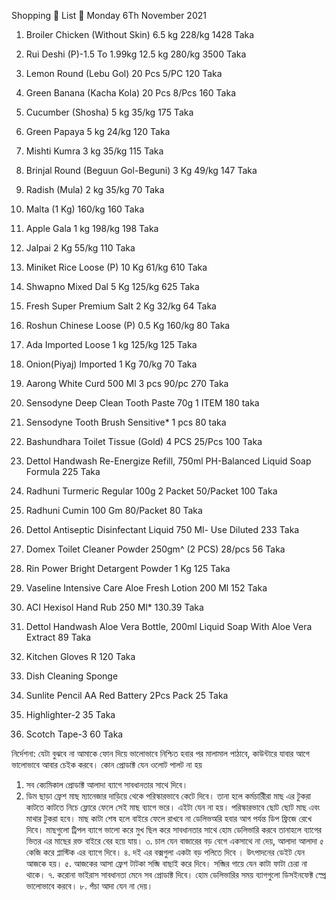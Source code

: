 Shopping 🛒 List 📃 Monday 6Th November 2021

1. Broiler Chicken (Without Skin) 6.5 kg 228/kg 1428 Taka
2. Rui Deshi (P)-1.5 To 1.99kg 12.5 kg 280/kg 3500 Taka

3. Lemon Round (Lebu Gol) 20 Pcs 5/PC 120 Taka
4. Green Banana (Kacha Kola) 20 Pcs 8/Pcs 160 Taka
5. Cucumber (Shosha) 5 kg 35/kg 175 Taka
6. Green Papaya 5 kg 24/kg 120 Taka
7. Mishti Kumra 3 kg 35/kg 115 Taka
8. Brinjal Round (Beguun Gol-Beguni) 3 Kg 49/kg 147 Taka
9. Radish (Mula) 2 kg 35/kg 70 Taka

10. Malta (1 Kg) 160/kg 160 Taka
11. Apple Gala 1 kg 198/kg 198 Taka
12. Jalpai 2 Kg 55/kg 110 Taka

13. Miniket Rice Loose (P) 10 Kg 61/kg 610 Taka
14. Shwapno Mixed Dal 5 Kg 125/kg 625 Taka
15. Fresh Super Premium Salt 2 Kg 32/kg 64 Taka
16. Roshun Chinese Loose (P) 0.5 Kg 160/kg 80 Taka
17. Ada Imported Loose 1 kg 125/kg 125 Taka
18. Onion(Piyaj) Imported 1 Kg 70/kg 70 Taka
19. Aarong White Curd 500 Ml 3 pcs 90/pc 270 Taka

20. Sensodyne Deep Clean Tooth Paste 70g 1 ITEM 180 taka
21. Sensodyne Tooth Brush Sensitive* 1 pcs 80 taka
22. Bashundhara Toilet Tissue (Gold) 4 PCS 25/Pcs 100 Taka
23. Dettol Handwash Re-Energize Refill, 750ml PH-Balanced Liquid Soap Formula 225 Taka
24. Radhuni Turmeric Regular 100g 2 Packet 50/Packet 100 Taka
25. Radhuni Cumin 100 Gm 80/Packet 80 Taka
26. Dettol Antiseptic Disinfectant Liquid 750 Ml- Use Diluted 233 Taka
27. Domex Toilet Cleaner Powder 250gm^ (2 PCS) 28/pcs 56 Taka
28. Rin Power Bright Detargent Powder 1 Kg 125 Taka
29. Vaseline Intensive Care Aloe Fresh Lotion 200 Ml 152 Taka
30. ACI Hexisol Hand Rub 250 Ml* 130.39 Taka
31. Dettol Handwash Aloe Vera Bottle, 200ml Liquid Soap With Aloe Vera Extract 89 Taka
32. Kitchen Gloves R 120 Taka
33. Dish Cleaning Sponge
34. Sunlite Pencil AA Red Battery 2Pcs Pack 25 Taka
35. Highlighter-2 35 Taka
36. Scotch Tape-3 60 Taka

নির্দেশনা:
যেটা বুঝবে না আমাকে ফোন দিয়ে ভালোভাবে নিশ্চিত হবার পর মালামাল পাঠাবে, কাউন্টারে যাবার আগে ভালোভাবে আবার চেইক করবে। কোন প্রোডাক্ট যেন ওলোট পালট না হয়
1. সব ক্যেমিকাল প্রোডাক্ট আলাদা ব্যাগে সাবধানতার সাথে দিবে।
2. ডিম ছাড়া ফ্রেশ মাছ ম্যানেজার দাড়িয়ে থেকে পরিস্কারভাবে কেটে দিবে। তানা হলে কর্মচারীিরা মাছ এর টুকরা কাটতে কাটতে নিচে ফ্লোরে ফেলে সেই মাছ ব্যাগে ভরে। এইটা যেন না হয়। পরিস্কারভাবে ছোট ছোট মাছ এবং মাথার টুকরা হবে। মাছ কাটা শেষ হলে বাইরে ফেলে রাখবে না ডেলিভঅরি হবার আগ পর্যন্ত ডিপ ফ্রিজে রেখে দিবে। মাছগুলো ট্রিপল ব্যাগে ভালো করে মুখ ছিল করে সাবধানতার সাথে হোম ডেলিভারি করবে তানাহলে ব্যাগের ভিতর এর মাছের রক্ত বাইরে বের হয়ে যায়।
৩. চাল যেন বাজারের বড় বেগে একসাথে না দেয়, আলাদা আলাদা ৫ কেজি করে প্লাস্টিক এর ব্যাগে দিবে।
৪. দই এর বক্সগুলা একটা বড় পলিতে দিবে । উৎপাদনের ডেইট যেন আজকে হয়।
৫. আজকের আসা ফ্রেশ টাটকা সব্জি বাছাই করে দিবে। সব্জির গায়ে যেন কাটা ফাটা চেরা না থাকে।
৭. করোনা ভাইরাস সাবধানতা মেনে সব প্রোডাক্ট দিবে। হোম ডেলিভারির সময় ব্যাগগুলো ডিসইনফেক্ট স্প্রে ভালোভাবে করবে।
৮. পঁচা আদা যেন না দেয়।
